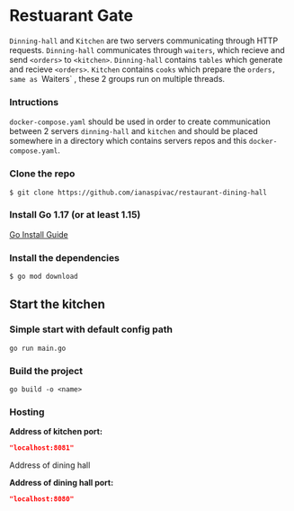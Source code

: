 # Restuarant Gate

`Dinning-hall` and `Kitchen` are two servers communicating through HTTP requests.
`Dinning-hall` communicates through `waiters`, which recieve and send `<orders>` to `<kitchen>`.
`Dinning-hall` contains `tables` which generate and recieve `<orders>`.
`Kitchen` contains `cooks` which prepare the `orders, same as `Waiters` , these 2 groups run on multiple threads.

### Intructions
`docker-compose.yaml` should be used in order to create communication between 2 servers `dinning-hall` and `kitchen` and should be placed somewhere in 
a directory which contains servers repos and this `docker-compose.yaml`.

### Clone the repo
```shell
$ git clone https://github.com/ianaspivac/restaurant-dining-hall
```

### Install Go 1.17 (or at least 1.15)
[Go Install Guide](https://golang.org/doc/install)

### Install the dependencies
```shell
$ go mod download
```
## Start the kitchen

### Simple start with default config path
```shell
go run main.go
```

### Build the project
```shell
go build -o <name>
```


### Hosting



**Address of kitchen port:**<br>
```json
"localhost:8081"
```


Address of dining hall

**Address of dining hall port:**<br>
```json
"localhost:8080"
```


